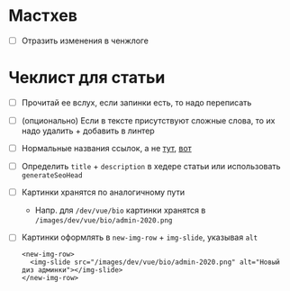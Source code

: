 # Мастхев

- [ ] Отразить изменения в ченжлоге

# Чеклист для статьи

- [ ] Прочитай ее вслух, если запинки есть, то надо переписать
- [ ] (опционально) Если в тексте присутствуют сложные слова, то их надо удалить + добавить в линтер
- [ ] Нормальные названия ссылок, а не [тут](), [вот]()
- [ ] Определить `title` + `description` в хедере статьи или использовать `generateSeoHead`
- [ ] Картинки хранятся по аналогичному пути
  - Напр. для `/dev/vue/bio` картинки хранятся в `/images/dev/vue/bio/admin-2020.png`
- [ ] Картинки оформлять в `new-img-row` + `img-slide`, указывая `alt`
  ```
  <new-img-row>
    <img-slide src="/images/dev/vue/bio/admin-2020.png" alt="Новый диз админки"></img-slide>
  </new-img-row>
  ```


